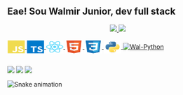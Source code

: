## Eae! Sou Walmir Junior, dev full stack

<div align="center">
  <a href="https://github.com/Walmir-Junior">
  <img height="160em" src="https://github-readme-stats.vercel.app/api?username=Walmir-Junior&show_icons=true&theme=dark&include_all_commits=true&count_private=true"/>
  <img height="160em" src="https://github-readme-stats.vercel.app/api/top-langs/?username=Walmir-Junior&layout=compact&langs_count=7&theme=dark"/>
</div>
<div style="display: inline_block"><br>
  <img align="center" alt="Wal-Js" height="30" width="40" src="https://raw.githubusercontent.com/devicons/devicon/master/icons/javascript/javascript-plain.svg">
  <img align="center" alt="Wal-Ts" height="30" width="40" src="https://raw.githubusercontent.com/devicons/devicon/master/icons/typescript/typescript-plain.svg">
  <img align="center" alt="Wal-React" height="30" width="40" src="https://raw.githubusercontent.com/devicons/devicon/master/icons/react/react-original.svg">
  <img align="center" alt="Wal-HTML" height="30" width="40" src="https://raw.githubusercontent.com/devicons/devicon/master/icons/html5/html5-original.svg">
  <img align="center" alt="Wal-CSS" height="30" width="40" src="https://raw.githubusercontent.com/devicons/devicon/master/icons/css3/css3-original.svg">
  <img align="center" alt="Wal-Python" height="30" width="40" src="https://raw.githubusercontent.com/devicons/devicon/master/icons/python/python-original.svg">
  
  <img align="center" alt="Wal-Python" height="30" width="40" src="[https://raw.githubusercontent.com/devicons/devicon/master/icons/python/python-original.svg](https://iconscout.com/icon/php-2752101)">
</div>
  
  ##
 
<div> 
  <a href="https://www.instagram.com/walmir.dev/" target="_blank"><img src="https://img.shields.io/badge/-Instagram-%23E4405F?style=for-the-badge&logo=instagram&logoColor=white" target="_blank"></a>
  <a href = "mailto:walmir.dev@gmail.com"><img src="https://img.shields.io/badge/-Gmail-%23333?style=for-the-badge&logo=gmail&logoColor=white" target="_blank"></a>
  <a href="https://www.linkedin.com/in/walmir-junior/" target="_blank"><img src="https://img.shields.io/badge/-LinkedIn-%230077B5?style=for-the-badge&logo=linkedin&logoColor=white" target="_blank"></a> 
  
  
  ![Snake animation](https://github.com/Walmir-Junior/Walmir-Junior/blob/output/github-contribution-grid-snake.svg)
</div>

